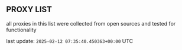 ## PROXY LIST

all proxies in this list were collected from open sources and tested for functionality

last update: `2025-02-12 07:35:40.450363+00:00` UTC